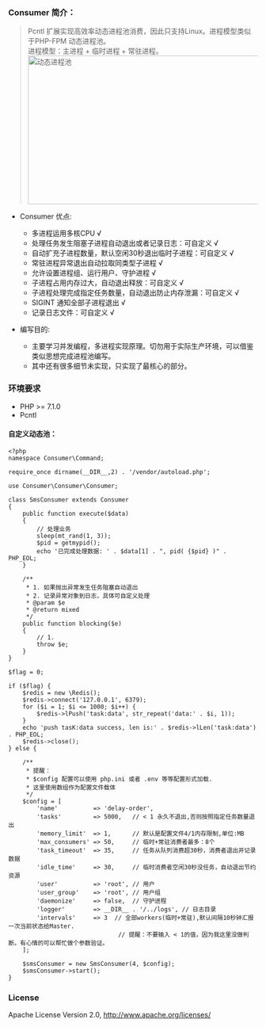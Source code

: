 ### Consumer 简介：
> Pcntl 扩展实现高效率动态进程池消费，因此只支持Linux。进程模型类似于PHP-FPM 动态进程池。<br/>
> 进程模型：主进程 + 临时进程 + 常驻进程。
> <br /><img src="https://img-blog.csdnimg.cn/20201201225915997.gif" width="700" height="300" alt="动态进程池"/>

* Consumer 优点: 
   * 多进程运用多核CPU  √
   * 处理任务发生阻塞子进程自动退出或者记录日志：可自定义  √
   * 自动扩充子进程数量，默认空闲30秒退出临时子进程：可自定义  √
   * 常驻进程异常退出自动拉取同类型子进程  √
   * 允许设置进程组、运行用户、守护进程 √
   * 子进程占用内存过大，自动退出释放：可自定义  √
   * 子进程处理完成指定任务数量，自动退出防止内存泄漏：可自定义  √
   * SIGINT 通知全部子进程退出  √
   * 记录日志文件：可自定义 √

* 编写目的: 
   * 主要学习并发编程，多进程实现原理。切勿用于实际生产环境，可以借鉴类似思想完成进程池编写。
   * 其中还有很多细节未实现，只实现了最核心的部分。
  
### 环境要求

* PHP >= 7.1.0
* Pcntl

#### 自定义动态池：
```
<?php
namespace Consumer\Command;

require_once dirname(__DIR__,2) . '/vendor/autoload.php';

use Consumer\Consumer\Consumer;

class SmsConsumer extends Consumer
{
    public function execute($data)
    {
        // 处理业务
        sleep(mt_rand(1, 3));
        $pid = getmypid();
        echo '已完成处理数据: ' . $data[1] . ", pid( {$pid} )" . PHP_EOL;
    }

    /**
     * 1. 如果抛出异常发生任务阻塞自动退出
     * 2. 记录异常对象到日志，具体可自定义处理
     * @param $e
     * @return mixed
     */
    public function blocking($e)
    {
        // 1.
        throw $e;
    }
}

$flag = 0;

if ($flag) {
    $redis = new \Redis();
    $redis->connect('127.0.0.1', 6379);
    for ($i = 1; $i <= 1000; $i++) {
        $redis->lPush('task:data', str_repeat('data:' . $i, 1));
    }
    echo 'push tasK:data success, len is:' . $redis->lLen('task:data') . PHP_EOL;
    $redis->close();
} else {

    /**
     * 提醒：
     * $config 配置可以使用 php.ini 或者 .env 等等配置形式加载.
     * 这里使用数组作为配置文件载体
     */
    $config = [
        'name'          => 'delay-order',
        'tasks'         => 5000,   // < 1 永久不退出,否则按照指定任务数量退出
        'memory_limit'  => 1,      // 默认是配置文件4/1内存限制,单位:MB
        'max_consumers' => 50,     // 临时+常驻消费者最多：8个
        'task_timeout'  => 35,     // 任务从队列消费超30秒，消费者退出并记录数据
        'idle_time'     => 30,     // 临时消费者空闲30秒没任务，自动退出节约资源
        'user'          => 'root', // 用户
        'user_group'    => 'root', // 用户组
        'daemonize'     => false,  // 守护进程
        'logger'        => __DIR__ . '/../logs', // 日志目录
        'intervals'     => 3  // 全部workers(临时+常驻),默认间隔10秒钟汇报一次当前状态给Master.
                               // 提醒：不要输入 < 1的值，因为我这里没做判断。有心情的可以帮忙做个参数验证。
    ];

    $smsConsumer = new SmsConsumer(4, $config);
    $smsConsumer->start();
}
```

### License

Apache License Version 2.0, http://www.apache.org/licenses/
